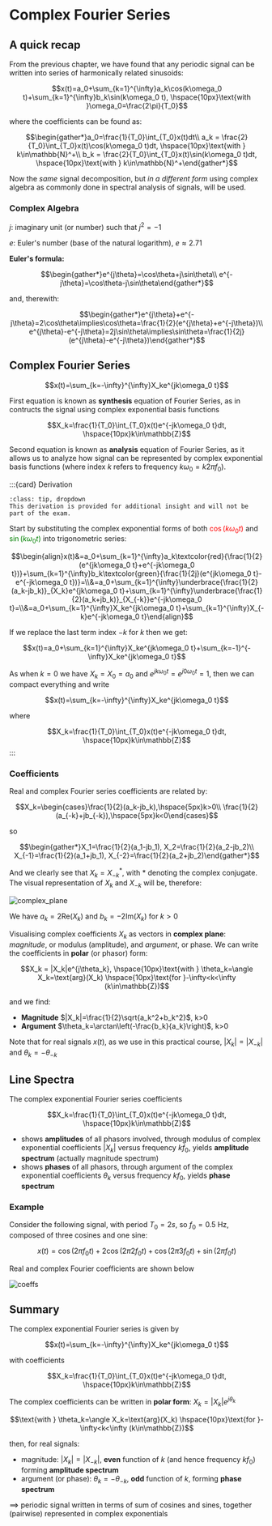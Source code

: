 # Complex Fourier Series

## A quick recap

From the previous chapter, we have found that any periodic signal can be written into series of harmonically related sinusoids:

$$x(t)=a_0+\sum_{k=1}^{\infty}a_k\cos(k\omega_0 t)+\sum_{k=1}^{\infty}b_k\sin(k\omega_0 t), \hspace{10px}\text{with }\omega_0=\frac{2\pi}{T_0}$$

where the coefficients can be found as:

$$\begin{gather*}a_0=\frac{1}{T_0}\int_{T_0}x(t)dt\\ a_k = \frac{2}{T_0}\int_{T_0}x(t)\cos(k\omega_0 t)dt, \hspace{10px}\text{with } k\in\mathbb{N}^+\\ b_k = \frac{2}{T_0}\int_{T_0}x(t)\sin(k\omega_0 t)dt, \hspace{10px}\text{with } k\in\mathbb{N}^+\end{gather*}$$

Now the _same_ signal decomposition, but _in a different form_ using complex algebra as commonly done in spectral analysis of signals, will be used.

### Complex Algebra

$j$: imaginary unit (or number) such that $j^2=-1$

$e$: Euler's number (base of the natural logarithm), $e\approx 2.71$

**Euler's formula:**

$$\begin{gather*}e^{j\theta}=\cos\theta+j\sin\theta\\ e^{-j\theta}=\cos\theta-j\sin\theta\end{gather*}$$

and, therewith:

$$\begin{gather*}e^{j\theta}+e^{-j\theta}=2\cos\theta\implies\cos\theta=\frac{1}{2}(e^{j\theta}+e^{-j\theta})\\ e^{j\theta}-e^{-j\theta}=2j\sin\theta\implies\sin\theta=\frac{1}{2j}(e^{j\theta}-e^{-j\theta})\end{gather*}$$

## Complex Fourier Series

$$x(t)=\sum_{k=-\infty}^{\infty}X_ke^{jk\omega_0 t}$$

First equation is known as **synthesis** equation of Fourier Series, as in contructs the signal using complex exponential basis functions

$$X_k=\frac{1}{T_0}\int_{T_0}x(t)e^{-jk\omega_0 t}dt, \hspace{10px}k\in\mathbb{Z}$$

Second equation is known as **analysis** equation of Fourier Series, as it allows us to analyze how signal can be represented by complex exponential basis functions (where index $k$ refers to frequency $k\omega_0=k2\pi f_0$).

:::{card} Derivation

```{admonition} MUDE Exam Information
:class: tip, dropdown
This derivation is provided for additional insight and will not be part of the exam.
```

Start by substituting the complex exponential forms of both <font color='red'>$\cos(k\omega_0 t)$</font> and <font color='green'>$\sin(k\omega_0 t)$</font> into trigonometric series:

$$\begin{align}x(t)&=a_0+\sum_{k=1}^{\infty}a_k\textcolor{red}{\frac{1}{2}(e^{jk\omega_0 t}+e^{-jk\omega_0 t})}+\sum_{k=1}^{\infty}b_k\textcolor{green}{\frac{1}{2j}(e^{jk\omega_0 t}-e^{-jk\omega_0 t})}=\\&=a_0+\sum_{k=1}^{\infty}\underbrace{\frac{1}{2}(a_k-jb_k)}_{X_k}e^{jk\omega_0 t}+\sum_{k=1}^{\infty}\underbrace{\frac{1}{2}(a_k+jb_k)}_{X_{-k}}e^{-jk\omega_0 t}=\\&=a_0+\sum_{k=1}^{\infty}X_ke^{jk\omega_0 t}+\sum_{k=1}^{\infty}X_{-k}e^{-jk\omega_0 t}\end{align}$$

If we replace the last term index $-k$ for $k$ then we get:

$$x(t)=a_0+\sum_{k=1}^{\infty}X_ke^{jk\omega_0 t}+\sum_{k=-1}^{-\infty}X_ke^{jk\omega_0 t}$$

As when $k=0$ we have $X_k=X_0=a_0$ and $e^{jk\omega_0 t}=e^{j0\omega_0 t}=1$, then we can compact everything and write

$$x(t)=\sum_{k=-\infty}^{\infty}X_ke^{jk\omega_0 t}$$

where

$$X_k=\frac{1}{T_0}\int_{T_0}x(t)e^{-jk\omega_0 t}dt, \hspace{10px}k\in\mathbb{Z}$$
:::

### Coefficients

Real and complex Fourier series coefficients are related by:

$$X_k=\begin{cases}\frac{1}{2}(a_k-jb_k),\hspace{5px}k>0\\ \frac{1}{2}(a_{-k}+jb_{-k}),\hspace{5px}k<0\end{cases}$$

so

$$\begin{gather*}X_1=\frac{1}{2}(a_1-jb_1), X_2=\frac{1}{2}(a_2-jb_2)\\ X_{-1}=\frac{1}{2}(a_1+jb_1), X_{-2}=\frac{1}{2}(a_2+jb_2)\end{gather*}$$

And we clearly see that $X_k=X^*_{-k}$, with $*$ denoting the complex conjugate. The visual representation of $X_k$ and $X_{-k}$ will be, therefore:

![complex_plane](https://files.mude.citg.tudelft.nl/complex_plane.png "complex_plane")

We have $a_k=2\text{Re}(X_k)$ and $b_k=-2\text{Im}(X_k)$ for $k>0$

Visualising complex coefficients $X_k$ as vectors in **complex plane**: *magnitude*, or modulus (amplitude), and *argument*, or phase. We can write the coefficients in **polar** (or phasor) form:

$$X_k = |X_k|e^{j\theta_k}, \hspace{10px}\text{with } \theta_k=\angle X_k=\text{arg}(X_k) \hspace{10px}\text{for }-\infty<k<\infty (k\in\mathbb{Z})$$

and we find:

* **Magnitude** $|X_k|=\frac{1}{2}\sqrt{a_k^2+b_k^2}$, k>0
* **Argument** $\theta_k=\arctan\left(-\frac{b_k}{a_k}\right)$, k>0

Note that for real signals $x(t)$, as we use in this practical course, $|X_k|=|X_{-k}|$ and $\theta_k=-\theta_{-k}$

## Line Spectra

The complex exponential Fourier series coefficients

$$X_k=\frac{1}{T_0}\int_{T_0}x(t)e^{-jk\omega_0 t}dt, \hspace{10px}k\in\mathbb{Z}$$

* shows **amplitudes** of all phasors involved, through modulus of complex exponential coefficients $|X_k|$ versus frequency $kf_0$, yields **amplitude spectrum** (actually magnitude spectrum)
* shows **phases** of all phasors, through argument of the complex exponential coefficients $\theta_k$ versus frequency $kf_0$, yields **phase spectrum**

### Example

Consider the following signal, with period $T_0=2s$, so $f_0=0.5$ Hz, composed of three cosines and one sine:

$$x(t)=\cos(2\pi f_0t)+2\cos(2\pi 2f_0t)+\cos(2\pi 3f_0t)+\sin(2\pi f_0t)$$

Real and complex Fourier coefficients are shown below

![coeffs](https://files.mude.citg.tudelft.nl/coeffs.png "coeffs")

## Summary

The complex exponential Fourier series is given by

$$x(t)=\sum_{k=-\infty}^{\infty}X_ke^{jk\omega_0 t}$$

with coefficients

$$X_k=\frac{1}{T_0}\int_{T_0}x(t)e^{-jk\omega_0 t}dt, \hspace{10px}k\in\mathbb{Z}$$

The complex coefficients can be written in **polar form**: $X_k=|X_k|e^{j\theta_k}$

$$\text{with } \theta_k=\angle X_k=\text{arg}(X_k) \hspace{10px}\text{for }-\infty<k<\infty (k\in\mathbb{Z})$$

then, for real signals:

* magnitude: $|X_k|=|X_{-k}|$, **even** function of $k$ (and hence frequency $kf_0$) forming **amplitude spectrum**
* argument (or phase): $\theta_k=-\theta_{-k}$, **odd** function of $k$, forming **phase spectrum**

$\implies$ periodic signal written in terms of sum of cosines and sines, together (pairwise) represented in complex exponentials